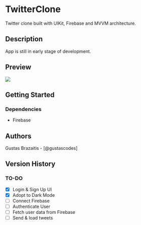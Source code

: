 # TwitterClone

Twitter clone built with UIKit, Firebase and MVVM architecture.

## Description

App is still in early stage of development.

## Preview
![](https://i.imgur.com/o2qeHNJ.png)

## Getting Started

### Dependencies

* Firebase

## Authors

Gustas Brazaitis - [@gustascodes]

## Version History

### TO-DO

- [X] Login & Sign Up UI
- [X] Adopt to Dark Mode
- [ ] Connect Firebase
- [ ] Authenticate User
- [ ] Fetch user data from Firebase
- [ ] Send & load tweets
